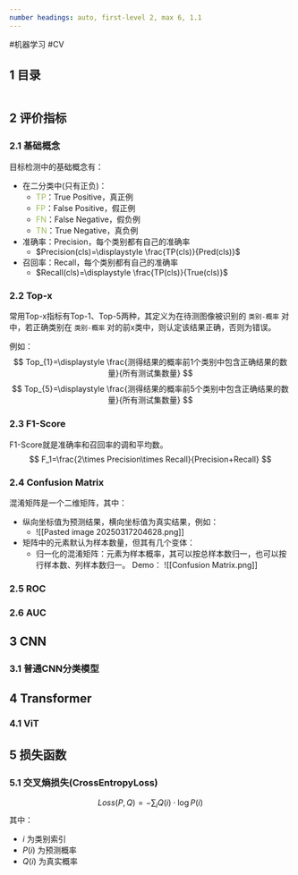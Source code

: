 ```yaml
---
number headings: auto, first-level 2, max 6, 1.1
---
```

#机器学习 #CV

## 1 目录

```toc
```

## 2 评价指标

### 2.1 基础概念

目标检测中的基础概念有：
- 在二分类中(只有正负)：
	- <font color="#9bbb59">TP</font>：True Positive，真正例
	- <font color="#9bbb59">FP</font>：False Positive，假正例
	- <font color="#9bbb59">FN</font>：False Negative，假负例
	- <font color="#9bbb59">TN</font>：True Negative，真负例
- 准确率：Precision，每个类别都有自己的准确率
	- $Precision(cls)=\displaystyle \frac{TP(cls)}{Pred(cls)}$
- 召回率：Recall，每个类别都有自己的准确率
	- $Recall(cls)=\displaystyle \frac{TP(cls)}{True(cls)}$

### 2.2 Top-x

常用Top-x指标有Top-1、Top-5两种，其定义为在待测图像被识别的 `类别-概率` 对中，若正确类别在 `类别-概率` 对的前x类中，则认定该结果正确，否则为错误。

例如：
$$
Top_{1}=\displaystyle \frac{测得结果的概率前1个类别中包含正确结果的数量}{所有测试集数量}
$$
$$
Top_{5}=\displaystyle \frac{测得结果的概率前5个类别中包含正确结果的数量}{所有测试集数量}
$$

### 2.3 F1-Score

F1-Score就是准确率和召回率的调和平均数。
$$
F_1=\frac{2\times Precision\times Recall}{Precision+Recall}
$$

### 2.4 Confusion Matrix

混淆矩阵是一个二维矩阵，其中：
- 纵向坐标值为预测结果，横向坐标值为真实结果，例如：
	- ![[Pasted image 20250317204628.png]]
- 矩阵中的元素默认为样本数量，但其有几个变体：
	- 归一化的混淆矩阵：元素为样本概率，其可以按总样本数归一，也可以按行样本数、列样本数归一。
Demo：
	![[Confusion Matrix.png]]

### 2.5 ROC



### 2.6 AUC

## 3 CNN

### 3.1 普通CNN分类模型


## 4 Transformer

### 4.1 ViT


## 5 损失函数

### 5.1 交叉熵损失(CrossEntropyLoss)

$$
Loss(P, Q)=-\sum_{i}{Q(i)\cdot \log{P(i)}}
$$
其中：
- $i$ 为类别索引
- $P(i)$ 为预测概率
- $Q(i)$ 为真实概率


